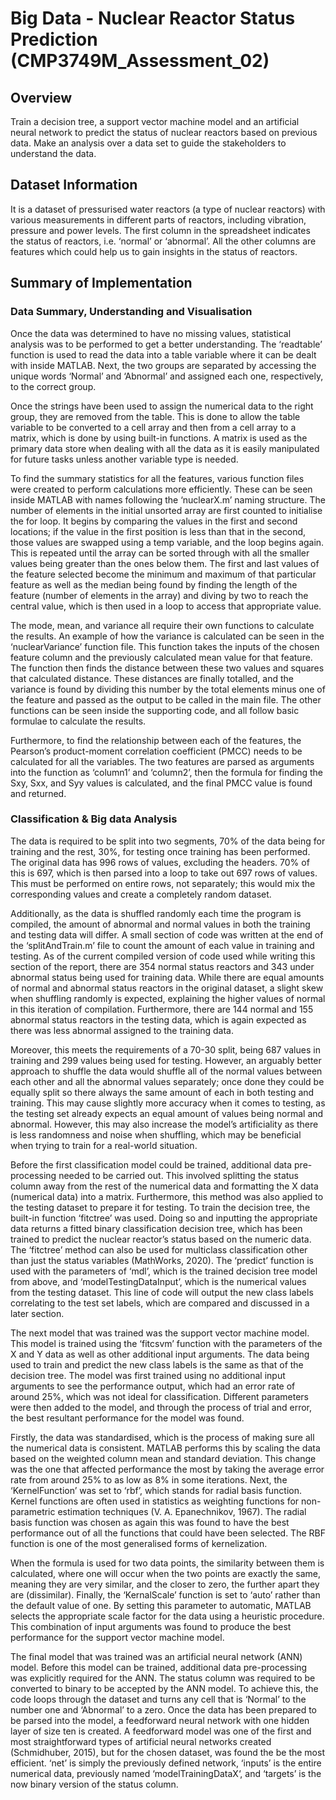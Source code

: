 
# Big Data - Nuclear Reactor Status Prediction (CMP3749M_Assessment_02)


## Overview

Train a decision tree, a support vector machine model and an artificial neural network to predict the status of nuclear reactors based on previous data. Make an analysis over a data set to guide the stakeholders to understand the data.


## Dataset Information

It is a dataset of pressurised water reactors (a type of nuclear reactors) with various measurements in different parts of reactors, including vibration, pressure and power levels. The first column in the spreadsheet indicates the status of reactors, i.e. ‘normal’ or ‘abnormal’. All the other columns are features which could help us to gain insights in the status of reactors.
   
   
## Summary of Implementation
### Data Summary, Understanding and Visualisation

Once the data was determined to have no missing values, statistical analysis was to be performed to get a better understanding. The ‘readtable’ function is used to read the data into a table variable where it can be dealt with inside MATLAB. Next, the two groups are separated by accessing the unique words ‘Normal’ and ‘Abnormal’ and assigned each one, respectively, to the correct group.

Once the strings have been used to assign the numerical data to the right group, they are removed from the table. This is done to allow the table variable to be converted to a cell array and then from a cell array to a matrix, which is done by using built-in functions. A matrix is used as the primary data store when dealing with all the data as it is easily manipulated for future tasks unless another variable type is needed.

To find the summary statistics for all the features, various function files were created to perform calculations more efficiently. These can be seen inside MATLAB with names following the ‘nuclearX.m’ naming structure. The number of elements in the initial unsorted array are first counted to initialise the for loop. It begins by comparing the values in the first and second locations; if the value in the first position is less than that in the second, those values are swapped using a temp variable, and the loop begins again. This is repeated until the array can be sorted through with all the smaller values being greater than the ones below them. The first and last values of the feature selected become the minimum and maximum of that particular feature as well as the median being found by finding the length of the feature (number of elements in the array) and diving by two to reach the central value, which is then used in a loop to access that appropriate value.

The mode, mean, and variance all require their own functions to calculate the results. An example of how the variance is calculated can be seen in the ‘nuclearVariance’ function file. This function takes the inputs of the chosen feature column and the previously calculated mean value for that feature. The function then finds the distance between these two values and squares that calculated distance. These distances are finally totalled, and the variance is found by dividing this number by the total elements minus one of the feature and passed as the output to be called in the main file. The other functions can be seen inside the supporting code, and all follow basic formulae to calculate the results.

Furthermore, to find the relationship between each of the features, the Pearson’s product-moment correlation coefficient (PMCC) needs to be calculated for all the variables. The two features are parsed as arguments into the function as ‘column1’ and ‘column2’, then the formula for finding the Sxy, Sxx, and Syy values is calculated, and the final PMCC value is found and returned.


### Classification & Big data Analysis

The data is required to be split into two segments, 70% of the data being for training and the rest, 30%, for testing once training has been performed. The original data has 996 rows of values, excluding the headers. 70% of this is 697, which is then parsed into a loop to take out 697 rows of values. This must be performed on entire rows, not separately; this would mix the corresponding values and create a completely random dataset. 

Additionally, as the data is shuffled randomly each time the program is compiled, the amount of abnormal and normal values in both the training and testing data will differ. A small section of code was written at the end of the ‘splitAndTrain.m’ file to count the amount of each value in training and testing. As of the current compiled version of code used while writing this section of the report, there are 354 normal status reactors and 343 under abnormal status being used for training data. While there are equal amounts of normal and abnormal status reactors in the original dataset, a slight skew when shuffling randomly is expected, explaining the higher values of normal in this iteration of compilation. Furthermore, there are 144 normal and 155 abnormal status reactors in the testing data, which is again expected as there was less abnormal assigned to the training data.

Moreover, this meets the requirements of a 70-30 split, being 687 values in training and 299 values being used for testing. However, an arguably better approach to shuffle the data would shuffle all of the normal values between each other and all the abnormal values separately; once done they could be equally split so there always the same amount of each in both testing and training. This may cause slightly more accuracy when it comes to testing, as the testing set already expects an equal amount of values being normal and abnormal. However, this may also increase the model’s artificiality as there is less randomness and noise when shuffling, which may be beneficial when trying to train for a real-world situation.

Before the first classification model could be trained, additional data pre-processing needed to be carried out. This involved splitting the status column away from the rest of the numerical data and formatting the X data (numerical data) into a matrix. Furthermore, this method was also applied to the testing dataset to prepare it for testing. To train the decision tree, the built-in function ‘fitctree’ was used. Doing so and inputting the appropriate data returns a fitted binary classification decision tree, which has been trained to predict the nuclear reactor’s status based on the numeric data. The ‘fitctree’ method can also be used for multiclass classification other than just the status variables (MathWorks, 2020). The ‘predict’ function is used with the parameters of ‘mdl’, which is the trained decision tree model from above, and ‘modelTestingDataInput’, which is the numerical values from the testing dataset. This line of code will output the new class labels correlating to the test set labels, which are compared and discussed in a later section.

The next model that was trained was the support vector machine model. This model is trained using the ‘fitcsvm’ function with the parameters of the X and Y data as well as other additional input arguments. The data being used to train and predict the new class labels is the same as that of the decision tree. The model was first trained using no additional input arguments to see the performance output, which had an error rate of around 25%, which was not ideal for classification. Different parameters were then added to the model, and through the process of trial and error, the best resultant performance for the model was found.

Firstly, the data was standardised, which is the process of making sure all the numerical data is consistent. MATLAB performs this by scaling the data based on the weighted column mean and standard deviation. This change was the one that affected performance the most by taking the average error rate from around 25% to as low as 8% in some iterations. Next, the ‘KernelFunction’ was set to ‘rbf’, which stands for radial basis function. Kernel functions are often used in statistics as weighting functions for non-parametric estimation techniques (V. A. Epanechnikov, 1967). The radial basis function was chosen as again this was found to have the best performance out of all the functions that could have been selected. The RBF function is one of the most generalised forms of kernelization.

When the formula is used for two data points, the similarity between them is calculated, where one will occur when the two points are exactly the same, meaning they are very similar, and the closer to zero, the further apart they are (dissimilar). Finally, the ‘KernalScale’ function is set to ‘auto’ rather than the default value of one. By setting this parameter to automatic, MATLAB selects the appropriate scale factor for the data using a heuristic procedure. This combination of input arguments was found to produce the best performance for the support vector machine model.

The final model that was trained was an artificial neural network (ANN) model. Before this model can be trained, additional data pre-processing was explicitly required for the ANN. The status column was required to be converted to binary to be accepted by the ANN model. To achieve this, the code loops through the dataset and turns any cell that is ‘Normal’ to the number one and ‘Abnormal’ to a zero. Once the data has been prepared to be parsed into the model, a feedforward neural network with one hidden layer of size ten is created. A feedforward model was one of the first and most straightforward types of artificial neural networks created (Schmidhuber, 2015), but for the chosen dataset, was found the be the most efficient. ‘net’ is simply the previously defined network, ‘inputs’ is the entire numerical data, previously named ‘modelTrainingDataX‘, and ‘targets’ is the now binary version of the status column.

